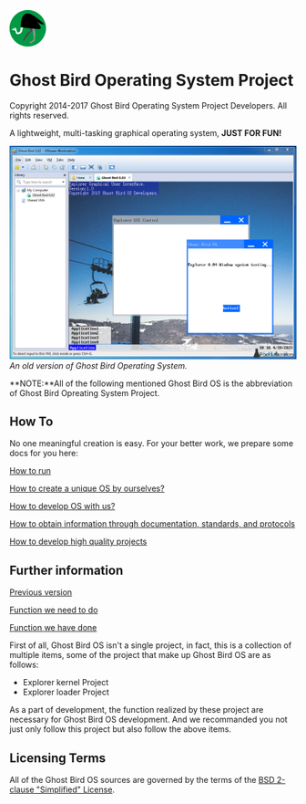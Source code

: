 ![Home Page](docs/logo.png)
# Ghost Bird Operating System Project #

Copyright 2014-2017 Ghost Bird Operating System Project Developers. All rights reserved.

A lightweight, multi-tasking graphical operating system, **JUST FOR FUN!**

![Old version](docs/old.png "An old version of Ghost Bird Operating System.")
*An old version of Ghost Bird Operating System.*

**NOTE:**All of the following mentioned Ghost Bird OS is the abbreviation of Ghost Bird Opreating System Project.

## How To ##

No one meaningful creation is easy. For your better work, we prepare some docs for you here:

[How to run](docs/HowTo/Run/index.md "docs/HowTo/Run/index.md")

[How to create a unique OS by ourselves?](docs/HowTo/CreateOS.md "docs/HowTo/CreateOS.md")

[How to develop OS with us?](docs/HoToTeamWork/index.md "docs/HoToTeamWork/index.md")

[How to obtain information through documentation, standards, and protocols](docs/HowTo/ObtainInformation/index.md "docs/HowTo/ObtainInformation/index.md")

[How to develop high quality projects](docs/HowTo/DevelopHighQuality/index.md "docs/HowTo/DevelopHighQuality/index.md")

## Further information ##

[Previous version](docs/PreviousVersion.md "docs/PreviousVersion.md")

[Function we need to do](docs/Plan.md "docs/Plan.md")

[Function we have done](docs/FunctionList.md "docs/FunctionList.md")

First of all, Ghost Bird OS isn't a single project, in fact, this is a collection of multiple items, some of the project that make up Ghost Bird OS are as follows:

- Explorer kernel Project
- Explorer loader Project

As a part of development, the function realized by these project are necessary for Ghost Bird OS development. And we recommanded you not just only follow this project but also follow the above items.



## Licensing Terms ##
All of the Ghost Bird OS sources are governed by the terms of the [BSD 2-clause "Simplified" License](https://github.com/MakeOS/GhostBirdOS/blob/master/LICENSE).
